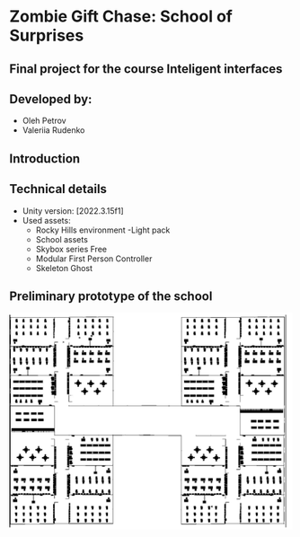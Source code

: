 # Zombie Gift Chase: School of Surprises

## Final project for the course Inteligent interfaces
## Developed by:
* Oleh Petrov
* Valeriia Rudenko

## Introduction




## Technical details
- Unity version: [2022.3.15f1]
- Used assets:
    - Rocky Hills environment -Light pack
    - School assets
    - Skybox series Free
    - Modular First Person Controller
    - Skeleton Ghost 

## Preliminary prototype of the school
![Prototype](images/school_design.jpg)

 
